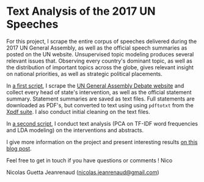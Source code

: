 # Text Analysis of the 2017 UN Speeches

For this project, I scrape the entire corpus of speeches delivered during the 2017 UN General Assembly, as well as the official speech summaries as posted on the UN website. Unsupervised topic modeling produces several relevant issues that. Observing every country's dominant topic, as well as the distribution of important topics across the globe, gives relevant insight on national priorities, as well as strategic political placements.

In <a href="https://github.com/nico-gj/2017_un_speeches/blob/master/scripts/speech_scraper.ipynb" target="_blank">a first script</a>, I scrape the <a href="https://gadebate.un.org/en/sessions-archive" target="_blank">UN General Assembly Debate website</a> and collect every head of state's intervention, as well as the official statement summary. Statement summaries are saved as text files. Full statements are downloaded as PDF's, but converted to text using using `pdftotxt` from the <a href="https://www.xpdfreader.com/pdftotext-man.html" target="_blank">Xpdf suite</a>. I also conduct initial cleaning on the text files.

In <a href="https://github.com/nico-gj/2017_un_speeches/blob/master/scripts/2017_analysis.ipynb" target="_blank">a second script</a>, I conduct text analysis (PCA on TF-IDF word frequencies and LDA modeling) on the interventions and abstracts.

I give more information on the project and present interesting results <a href="https://nico-gj.github.io/post/2018/09/12/un-speeches.html" target="_blank">on this blog post</a>.

Feel free to get in touch if you have questions or comments !
Nico

Nicolas Guetta Jeanrenaud ([nicolas.jeanrenaud@gmail.com](nicolas.jeanrenaud@gmail.com))
